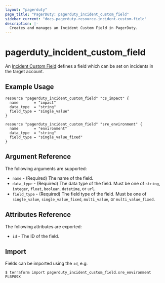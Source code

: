 ```yaml
---
layout: "pagerduty"
page_title: "PagerDuty: pagerduty_incident_custom_field"
sidebar_current: "docs-pagerduty-resource-incident-custom-field"
description: |-
  Creates and manages an Incident Custom Field in PagerDuty.
---
```


# pagerduty\_incident\_custom\_field

An [Incident Custom Field](https://support.pagerduty.com/docs/custom-fields-on-incidents) defines a field which can be set on incidents in the target account.

## Example Usage

```hcl
resource "pagerduty_incident_custom_field" "cs_impact" {
  name       = "impact"
  data_type  = "string"
  field_type = "single_value"
}

resource "pagerduty_incident_custom_field" "sre_environment" {
  name       = "environment"
  data_type  = "string"
  field_type = "single_value_fixed"
}
```

## Argument Reference

The following arguments are supported:

  * `name` - (Required) The name of the field.
  * `data_type` - (Required) The data type of the field. Must be one of `string`, `integer`, `float`, `boolean`, `datetime`, or `url`.
  * `field_type` - (Required) The field type of the field. Must be one of `single_value`, `single_value_fixed`, `multi_value`, or `multi_value_fixed`. 

## Attributes Reference

The following attributes are exported:

  * `id` - The ID of the field.

## Import

Fields can be imported using the `id`, e.g.

```
$ terraform import pagerduty_incident_custom_field.sre_environment PLBP09X
```
